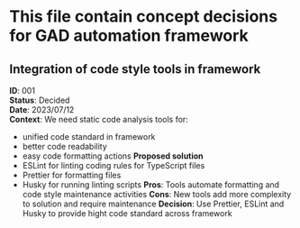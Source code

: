 # This file contain concept decisions for GAD automation framework

## Integration of code style tools in framework

**ID**: 001  
**Status**: Decided  
**Date**: 2023/07/12  
**Context**:
We need static code analysis tools for:

- unified code standard in framework
- better code readability
- easy code formatting actions
  **Proposed solution**
- ESLint for linting coding rules for TypeScript files
- Prettier for formatting files
- Husky for running linting scripts
  **Pros**: Tools automate formatting and code style maintenance activities
  **Cons**: New tools add more complexity to solution and require maintenance
  **Decision**: Use Prettier, ESLint and Husky to provide hight code standard across framework
